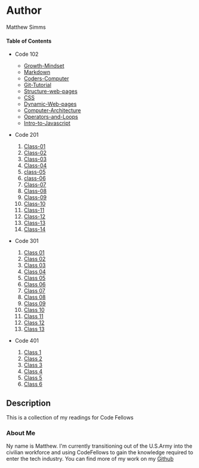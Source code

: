 # Author
Matthew Simms

#### Table of Contents
- Code 102
    * [Growth-Mindset](/Code_102_-_Intro_to_Software_Development/Growth-Mindset.md)
    * [Markdown](/Code_102_-_Intro_to_Software_Development/markdown.md)
    * [Coders-Computer](/Code_102_-_Intro_to_Software_Development/coders-computer.md)
    * [Git-Tutorial](/Code_102_-_Intro_to_Software_Development/Git_Tutorial.md)
    * [Structure-web-pages](/Code_102_-_Intro_to_Software_Development/Structure_webpages.md)
    * [CSS](/Code_102_-_Intro_to_Software_Development/CSS.md)
    * [Dynamic-Web-pages](/Code_102_-_Intro_to_Software_Development/DynamicJavascript.md)
    * [Computer-Architecture](/Code_102_-_Intro_to_Software_Development/ComputerArch.md)
    * [Operators-and-Loops](/Code_102_-_Intro_to_Software_Development/OperatorsLoops.md)
    * [Intro-to-Javascript](/Code_102_-_Intro_to_Software_Development/Introjavascript.md)

- Code 201
    1. [Class-01](/Code_201_-_Foundations_of_Software_Development/class-01.md)  
    1. [Class-02](/Code_201_-_Foundations_of_Software_Development/class-02.md)  
    1. [Class-03](/Code_201_-_Foundations_of_Software_Development/class-03.md)  
    1. [Class-04](/Code_201_-_Foundations_of_Software_Development/class-04.md)
    1. [class-05](/Code_201_-_Foundations_of_Software_Development/class-05.md)
    1. [class-06](/Code_201_-_Foundations_of_Software_Development/class-06.md)
    1. [Class-07](/Code_201_-_Foundations_of_Software_Development/class-07.md)
    1. [Class-08](/Code_201_-_Foundations_of_Software_Development/class-08.md)
    1. [Class-09](/Code_201_-_Foundations_of_Software_Development/class-09.md)
    1. [Class-10](/Code_201_-_Foundations_of_Software_Development/class-10.md)
    1. [Class-11](/Code_201_-_Foundations_of_Software_Development/class-11.md)
    1. [Class-12](/Code_201_-_Foundations_of_Software_Development/class-12.md)
    1. [Class-13](/Code_201_-_Foundations_of_Software_Development/class-13.md)
    1. [Class-14](/Code_201_-_Foundations_of_Software_Development/class-14.md)
    

- Code 301 
    1. [Class 01](/Code_301_-_Intermediate_Software_Development/Class-01.md)
    1. [Class 02](/Code_301_-_Intermediate_Software_Development/Class-02.md)
    1. [Class 03](/Code_301_-_Intermediate_Software_Development/Class-03.md)
    1. [Class 04](/Code_301_-_Intermediate_Software_Development/Class-04.md)
    1. [Class 05](/Code_301_-_Intermediate_Software_Development/Class-05.md)
    1. [Class 06](/Code_301_-_Intermediate_Software_Development/Class-06.md)
    1. [Class 07](/Code_301_-_Intermediate_Software_Development/Class-07.md)
    1. [Class 08](/Code_301_-_Intermediate_Software_Development/Class-08.md)
    1. [Class 09](/Code_301_-_Intermediate_Software_Development/Class-09.md)
    1. [Class 10](/Code_301_-_Intermediate_Software_Development/Class-10.md)
    1. [Class 11](/Code_301_-_Intermediate_Software_Development/Class-11.md)
    1. [Class 12](/Code_301_-_Intermediate_Software_Development/Class-12.md)
    1. [Class 13](/Code_301_-_Intermediate_Software_Development/Class-13.md)

- Code 401
    1. [Class 1](Code_401_-_Advanced_Software_Development/Class-01.md)
    1. [Class 2](Code_401_-_Advanced_Software_Development/Class-02.md)
    1. [Class 3](Code_401_-_Advanced_Software_Development/Class-03.md)
    1. [Class 4](Code_401_-_Advanced_Software_Development/Class-04.md)
    1. [Class 5](Code_401_-_Advanced_Software_Development/Class-05.md)
    1. [Class 6](Code_401_-_Advanced_Software_Development/Class-06.md)

## Description
This is a collection of my readings for Code Fellows

### About Me
Ny name is Matthew. I'm currently transitioning out of the U.S.Army into the civilian workforce and using CodeFellows to gain the knowledge required to enter the tech industry. You can find more of my work on my [Github](https://github.com/mparkersimms)


